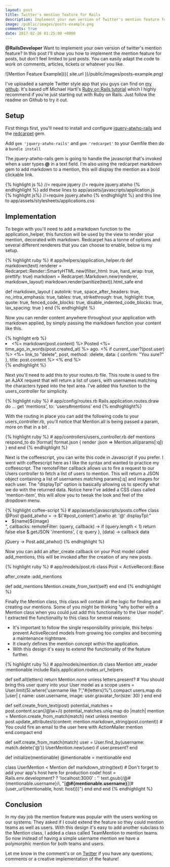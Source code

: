 ```yaml
---
layout: post
title: Twitter's mention feature for Rails 
description: Implement your own version of Twitter's mention feature for Ruby on Rails applications using JQuery atwho / at.js
image: /public/images/posts-example.png
comments: true
date: 2017-02-26 01:25:00 +0000
---
```

<p class='message'>
    <strong>@RailsDeveloper</strong> Want to implement your own version of twitter's mention feature? 
    In this post I'll show you how to implement the mention feature for posts, but don't feel limited to just posts. 
    You can easily adapt the code to work on comments, articles, tickets or whatever you like. 
</p>

![Mention Feature Example]({{ site.url }}/public/images/posts-example.png)

I've uploaded a sample Twitter style app that you guys can find on [my github](https://github.com/WillHennessey/sample-twitter-app). 
It's based off Michael Hartl's [Ruby on Rails tutorial](http://rails-4-0.railstutorial.org) which I highly recommend if you're just starting out with Ruby on Rails.
Just follow the readme on Github to try it out.

## Setup
First things first, you'll need to install and configure [jquery-atwho-rails](https://github.com/ichord/jquery-atwho-rails) and the [redcarpet](https://github.com/vmg/redcarpet) gem. 

Add `gem 'jquery-atwho-rails'`  and `gem 'redcarpet'` to your Gemfile then do a `bundle install`

The jquery-atwho-rails gem is going to handle the javascript that's invoked when a user types **@** in a text field.
I'm also using the redcarpet markdown gem to add markdown to a mention, this will display the mention as a bold clickable link. 

<div class='block-code'>
{% highlight js %}
//= require jquery
//= require jquery.atwho
{% endhighlight %}
add these lines to app/assets/javascripts/application.js
</div>

<div class='block-code'>
{% highlight js%}
//=require jquery.atwho 
{% endhighlight %}
and this line to app/assets/stylesheets/applications.css
</div>

## Implementation  

To begin with you'll need to add a markdown function to the application_helper, this function will be used by the view to render your mention, decorated with markdown.
Redcarpet has a tonne of options and several different renderers that you can choose to enable, below is my setup.

<div class="block-code">
{% highlight ruby %}
# app/helpers/application_helper.rb
def markdown(text)
  renderer = Redcarpet::Render::SmartyHTML.new(filter_html: true, 
                                               hard_wrap: true, 
                                               prettify: true)
  markdown = Redcarpet::Markdown.new(renderer, markdown_layout)
  markdown.render(sanitize(text)).html_safe
end

def markdown_layout
  { autolink: true, space_after_headers: true, no_intra_emphasis: true,
    tables: true, strikethrough: true, highlight: true, quote: true,
    fenced_code_blocks: true, disable_indented_code_blocks: true,
    lax_spacing: true }
end
{% endhighlight %}
</div>

Now you can render content anywhere throughout your application with markdown applied, by simply passing the markdown function your content like this.

<div class="block-code">
{% highlight erb %}
<!-- app/views/posts/_post.html.erb -->
<li>
  <span class="content"><%= markdown(post.content) %></span>
  <span class="timestamp">
    Posted <%= time_ago_in_words(post.created_at) %> ago.
  </span>
  <% if current_user?(post.user) %>
    <%= link_to "delete", post, method: :delete,
                 data: { confirm: "You sure?" },
                 title: post.content %>
  <% end %>
</li>
{% endhighlight %}
</div>

Next you'll need to add this to your routes.rb file. 
This route is used to fire an AJAX request that will return a list of users, with usernames matching the characters typed into the text area.
I've added this function to the users_controller for simplicity. 

<div class='block-code'>
{% highlight ruby %}
# app/config/routes.rb
Rails.application.routes.draw do
  ...
  get 'mentions', to: 'users#mentions'
end
{% endhighlight%}
</div>

With the routing in place you can add the following code to your users_controller.rb, you'll notice that Mention.all is being passed a param, more on that in a bit .

<div class='block-code'>
{% highlight ruby %}
# app/controllers/users_controller.rb
def mentions
  respond_to do |format|
    format.json { render :json => Mention.all(params[:q]) }
  end
end
{% endhighlight %}
</div>

Next is the coffeescript, you can write this code in Javascript if you prefer. I went with coffeescript here as I like the syntax and wanted to practice my coffeescript.
The remoteFilter callback allows us to fire a request to our Users controller to fetch a list of users to mention. 
This will return a JSON object containing a list of usernames matching params[:q] and images for each user.
The "displayTpl" option is basically allowing us to specify what we do with the returned data.
Notice here I've added a CSS class called 'mention-item', this will allow you to tweak the look and feel of the dropdown menu.

<div class='block-code'>
{% highlight coffee-script %}
# app/assets/javascripts/posts.coffee
class @Post
  @add_atwho = ->
    $('#post_content').atwho
      at: '@'
      displayTpl:"<li class='mention-item' data-value='(${name},${image})'>${name}${image}</li>",
      callbacks: remoteFilter: (query, callback) ->
        if (query.length < 1)
          return false
        else
          $.getJSON '/mentions', { q: query }, (data) ->
            callback data

jQuery ->
  Post.add_atwho()
    {% endhighlight %}
</div>

Now you can add an after\_create callback on your Post model called add_mentions, this will be invoked after the creation of any new posts.

<div class="block-code">
{% highlight ruby %}
# app/models/post.rb
class Post < ActiveRecord::Base 
  
  after_create :add_mentions

  def add_mentions
    Mention.create_from_text(self)
  end
end
{% endhighlight %}
</div>

Finally the Mention class, this class will contain all the logic for finding and creating our mentions. 
Some of you might be thinking "why bother with a Mention class when you could just add this functionality to the User model". 
I extracted the functionality to this class for several reasons: 

- It's important to follow the single responsibility principle, this helps prevent ActiveRecord models from growing too complex and becoming a maintenance nightmare.
- It clearly defines the mention concept within the application.
- With this design it's easy to extend the functionality of the feature further.
 
<div class='block-code'>
{% highlight ruby %}
# app/models/mention.rb
class Mention
  attr_reader :mentionable
  include Rails.application.routes.url_helpers

  def self.all(letters)
    return Mention.none unless letters.present?
    # You should bring this user query into your User model as a scope
    users = User.limit(5).where('username like ?',"#{letters}%").compact
    users.map do |user|
      { name: user.username, image: user.gravatar_for(size: 30) }
    end
  end

  def self.create_from_text(post)
    potential_matches = post.content.scan(/@\w+/i)
    potential_matches.uniq.map do |match|
      mention = Mention.create_from_match(match)
      next unless mention
      post.update_attributes!(content: mention.markdown_string(post.content))
      # You could fire an email to the user here with ActionMailer
      mention
    end.compact
  end

  def self.create_from_match(match)
    user = User.find_by(username: match.delete('@'))
    UserMention.new(user) if user.present?
  end

  def initialize(mentionable)
    @mentionable = mentionable
  end

  class UserMention < Mention
    def markdown_string(text)
      # Don't forget to add your app's host here for production code!
      host = Rails.env.development? ? 'localhost:3000' : '' 
      text.gsub(/@#{mentionable.username}/i,
                "[**@#{mentionable.username}**](#{user_url(mentionable, host: host)})")
    end
  end
end
{% endhighlight %}
</div>

## Conclusion  
 
In my day job the mention feature was popular with the users working on our systems. 
They asked if I could extend the feature so they could mention teams as well as users. 
With this design it's easy to add another subclass to the Mention class, I added a class called TeamMention to mention teams.
So now instead of having a simple username mention we have a polymorphic mention for both teams and users. 

Let me know in the comment's or on [Twitter](https://twitter.com/sicklickwill) if you have any questions, comments or a creative implementation of the feature! 
